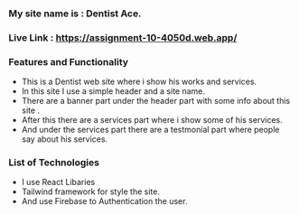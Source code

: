 
### My site name is : Dentist Ace.
### Live Link :  https://assignment-10-4050d.web.app/

### Features and Functionality
- This is a Dentist web site where i show his works and services.
- In this site I use a simple header and a site name.
- There are a banner part under the header part with some info about this site .
- After this there are a services part where i show some of his services.
- And under the services part there are a testmonial part where people say about his services.

### List of Technologies
- I use React Libaries
- Tailwind framework for style the site.
- And use Firebase to Authentication the user.

